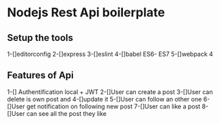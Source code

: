 # Nodejs Rest Api boilerplate

## Setup the tools

1-[]editorconfig
2-[]express
3-[]eslint
4-[]babel ES6- ES7
5-[]webpack 4

## Features of Api

1-[] Authentification local + JWT
2-[]User can create a post
3-[]User can delete is own post and 4-[]update it
5-[]User can follow an other one
6-[]User get notification on following new post
7-[]User can like a post
8-[]User can see all the post they like
